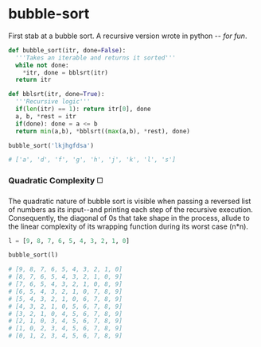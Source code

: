 # bubble-sort
First stab at a bubble sort. A recursive version wrote in python -- _for fun_. 

```python
def bubble_sort(itr, done=False):
  '''Takes an iterable and returns it sorted'''
  while not done:
    *itr, done = bblsrt(itr)
  return itr

def bblsrt(itr, done=True):
  '''Recursive logic'''
  if(len(itr) == 1): return itr[0], done
  a, b, *rest = itr
  if(done): done = a <= b
  return min(a,b), *bblsrt((max(a,b), *rest), done)
```

```python
bubble_sort('lkjhgfdsa')

# ['a', 'd', 'f', 'g', 'h', 'j', 'k', 'l', 's']
```

### Quadratic Complexity ◻️
The quadratic nature of bubble sort is visible when passing a reversed list of numbers as its input--and printing each step of the recursive execution. Consequently, the diagonal of 0s that take shape in the process, allude to the linear complexity of its wrapping function during its worst case (n\*n).

```python
l = [9, 8, 7, 6, 5, 4, 3, 2, 1, 0]

bubble_sort(l)

# [9, 8, 7, 6, 5, 4, 3, 2, 1, 0]
# [8, 7, 6, 5, 4, 3, 2, 1, 0, 9]
# [7, 6, 5, 4, 3, 2, 1, 0, 8, 9]
# [6, 5, 4, 3, 2, 1, 0, 7, 8, 9]
# [5, 4, 3, 2, 1, 0, 6, 7, 8, 9]
# [4, 3, 2, 1, 0, 5, 6, 7, 8, 9]
# [3, 2, 1, 0, 4, 5, 6, 7, 8, 9]
# [2, 1, 0, 3, 4, 5, 6, 7, 8, 9]
# [1, 0, 2, 3, 4, 5, 6, 7, 8, 9]
# [0, 1, 2, 3, 4, 5, 6, 7, 8, 9]
```
